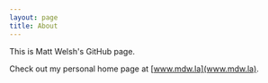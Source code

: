 ```yaml
---
layout: page
title: About
---
```


This is Matt Welsh's GitHub page.

Check out my personal home page at [www.mdw.la](www.mdw.la).
